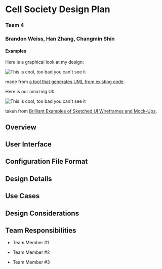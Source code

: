 # Cell Society Design Plan
### Team 4
### Brandon Weiss, Han Zhang, Changmin Shin


#### Examples

Here is a graphical look at my design:

![This is cool, too bad you can't see it](online-shopping-uml-example.png "An initial UI")

made from [a tool that generates UML from existing code](http://staruml.io/).


Here is our amazing UI:

![This is cool, too bad you can't see it](29-sketched-ui-wireframe.jpg "An alternate design")

taken from [Brilliant Examples of Sketched UI Wireframes and Mock-Ups](https://onextrapixel.com/40-brilliant-examples-of-sketched-ui-wireframes-and-mock-ups/).



## Overview


## User Interface


## Configuration File Format


## Design Details


## Use Cases


## Design Considerations


## Team Responsibilities

 * Team Member #1

 * Team Member #2

 * Team Member #3
